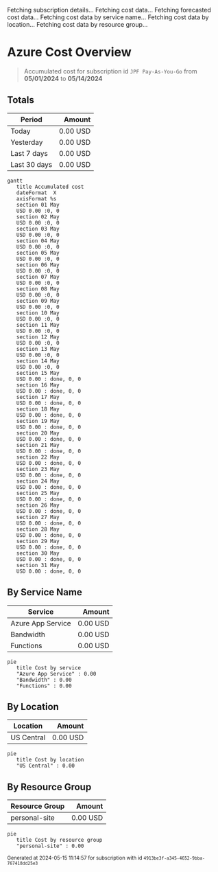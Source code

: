 Fetching subscription details...
Fetching cost data...
Fetching forecasted cost data...
Fetching cost data by service name...
Fetching cost data by location...
Fetching cost data by resource group...
# Azure Cost Overview

> Accumulated cost for subscription id `JPF Pay-As-You-Go` from **05/01/2024** to **05/14/2024**

## Totals

|Period|Amount|
|---|---:|
|Today|0.00 USD|
|Yesterday|0.00 USD|
|Last 7 days|0.00 USD|
|Last 30 days|0.00 USD|

```mermaid
gantt
   title Accumulated cost
   dateFormat  X
   axisFormat %s
   section 01 May
   USD 0.00 :0, 0
   section 02 May
   USD 0.00 :0, 0
   section 03 May
   USD 0.00 :0, 0
   section 04 May
   USD 0.00 :0, 0
   section 05 May
   USD 0.00 :0, 0
   section 06 May
   USD 0.00 :0, 0
   section 07 May
   USD 0.00 :0, 0
   section 08 May
   USD 0.00 :0, 0
   section 09 May
   USD 0.00 :0, 0
   section 10 May
   USD 0.00 :0, 0
   section 11 May
   USD 0.00 :0, 0
   section 12 May
   USD 0.00 :0, 0
   section 13 May
   USD 0.00 :0, 0
   section 14 May
   USD 0.00 :0, 0
   section 15 May
   USD 0.00 : done, 0, 0
   section 16 May
   USD 0.00 : done, 0, 0
   section 17 May
   USD 0.00 : done, 0, 0
   section 18 May
   USD 0.00 : done, 0, 0
   section 19 May
   USD 0.00 : done, 0, 0
   section 20 May
   USD 0.00 : done, 0, 0
   section 21 May
   USD 0.00 : done, 0, 0
   section 22 May
   USD 0.00 : done, 0, 0
   section 23 May
   USD 0.00 : done, 0, 0
   section 24 May
   USD 0.00 : done, 0, 0
   section 25 May
   USD 0.00 : done, 0, 0
   section 26 May
   USD 0.00 : done, 0, 0
   section 27 May
   USD 0.00 : done, 0, 0
   section 28 May
   USD 0.00 : done, 0, 0
   section 29 May
   USD 0.00 : done, 0, 0
   section 30 May
   USD 0.00 : done, 0, 0
   section 31 May
   USD 0.00 : done, 0, 0
```

## By Service Name

|Service|Amount|
|---|---:|
|Azure App Service|0.00 USD|
|Bandwidth|0.00 USD|
|Functions|0.00 USD|

```mermaid
pie
   title Cost by service
   "Azure App Service" : 0.00
   "Bandwidth" : 0.00
   "Functions" : 0.00
```

## By Location

|Location|Amount|
|---|---:|
|US Central|0.00 USD|

```mermaid
pie
   title Cost by location
   "US Central" : 0.00
```

## By Resource Group

|Resource Group|Amount|
|---|---:|
|personal-site|0.00 USD|

```mermaid
pie
   title Cost by resource group
   "personal-site" : 0.00
```

<sup>Generated at 2024-05-15 11:14:57 for subscription with id `4913be3f-a345-4652-9bba-767418dd25e3`</sup>
